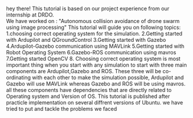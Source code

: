 hey there! 
This tutorial is based on our project experience from our internship at DRDO.  
We have worked on :
"Autonomous collision avoidance of drone swarm using image processing"
This tutorial will guide you on following topics:
1.choosing correct operating system for the simulation.
2.Getting started with Ardupilot and QGroundControl
3.Getting started with Gazebo
4.Ardupilot-Gazebo communication using MAVLink
5.Getting started with Robot Operating System
6.Gazebo-ROS communication using mavros
7.Getting started OpenCV
8.
Choosing correct operating system is most important thing when you start with any simulation
to start with three main components are Ardupilot,Gazebo and ROS. 
These three will be co-ordinating with each other to make the simulation possible, 
Ardupilot and Gazebo will use MAVLink whereas Gazebo and ROS will be using mavros.
all these components have dependencies that are directly related to Operating system and
Version of OS.
This tutorial is published after practicle implementation on several diffrent versions of Ubuntu.
we have tried to put and tackle the problems we faced 
